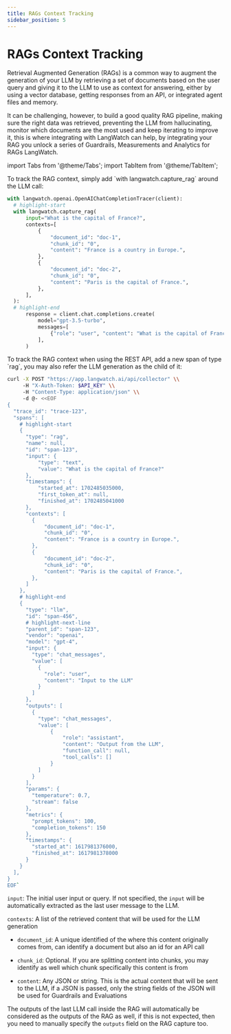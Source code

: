 ```yaml
---
title: RAGs Context Tracking
sidebar_position: 5
---
```


# RAGs Context Tracking

Retrieval Augmented Generation (RAGs) is a common way to augment the generation of your LLM by retrieving a set of documents based on the user query and giving it to the LLM to use as context for answering, either by using a vector database, getting responses from an API, or integrated agent files and memory.

It can be challenging, however, to build a good quality RAG pipeline, making sure the right data was retrieved, preventing the LLM from hallucinating, monitor which documents are the most used and keep iterating to improve it, this is where integrating with LangWatch can help, by integrating your RAG you unlock a series of Guardrails, Measurements and Analytics for RAGs LangWatch.

import Tabs from '@theme/Tabs';
import TabItem from '@theme/TabItem';

<Tabs>
<TabItem value="python" label="Python">
To track the RAG context, simply add `with langwatch.capture_rag` around the LLM call:

```python
with langwatch.openai.OpenAIChatCompletionTracer(client):
  # highlight-start
  with langwatch.capture_rag(
      input="What is the capital of France?",
      contexts=[
          {
              "document_id": "doc-1",
              "chunk_id": "0",
              "content": "France is a country in Europe.",
          },
          {
              "document_id": "doc-2",
              "chunk_id": "0",
              "content": "Paris is the capital of France.",
          },
      ],
  ):
  # highlight-end
      response = client.chat.completions.create(
          model="gpt-3.5-turbo",
          messages=[
              {"role": "user", "content": "What is the capital of France?"}
          ],
      )
```

</TabItem>
<TabItem value="rest" label="REST API">
To track the RAG context when using the REST API, add a new span of type `rag`, you may also refer the LLM generation as the child of it:

```bash
curl -X POST "https://app.langwatch.ai/api/collector" \\
     -H "X-Auth-Token: $API_KEY" \\
     -H "Content-Type: application/json" \\
     -d @- <<EOF
{
  "trace_id": "trace-123",
  "spans": [
    # highlight-start
    {
      "type": "rag",
      "name": null,
      "id": "span-123",
      "input": {
          "type": "text",
          "value": "What is the capital of France?"
      },
      "timestamps": {
          "started_at": 1702485035000,
          "first_token_at": null,
          "finished_at": 1702485041000
      },
      "contexts": [
        {
            "document_id": "doc-1",
            "chunk_id": "0",
            "content": "France is a country in Europe.",
        },
        {
            "document_id": "doc-2",
            "chunk_id": "0",
            "content": "Paris is the capital of France.",
        },
      ]
    },
    # highlight-end
    {
      "type": "llm",
      "id": "span-456",
      # highlight-next-line
      "parent_id": "span-123",
      "vendor": "openai",
      "model": "gpt-4",
      "input": {
        "type": "chat_messages",
        "value": [
          {
            "role": "user",
            "content": "Input to the LLM"
          }
        ]
      },
      "outputs": [
        {
          "type": "chat_messages",
          "value": [
              {
                  "role": "assistant",
                  "content": "Output from the LLM",
                  "function_call": null,
                  "tool_calls": []
              }
          ]
        }
      ],
      "params": {
        "temperature": 0.7,
        "stream": false
      },
      "metrics": {
        "prompt_tokens": 100,
        "completion_tokens": 150
      },
      "timestamps": {
        "started_at": 1617981376000,
        "finished_at": 1617981378000
      }
    }
  ],
}
EOF`
```

</TabItem>
</Tabs>

`input`: The initial user input or query. If not specified, the `input` will be automatically extracted as the last user message to the LLM.

`contexts`: A list of the retrieved content that will be used for the LLM generation

- `document_id`: A unique identified of the where this content originally comes from, can identify a document but also an id for an API call

- `chunk_id`: Optional. If you are splitting content into chunks, you may identify as well which chunk specifically this content is from

- `content`: Any JSON or string. This is the actual content that will be sent to the LLM, if a JSON is passed, only the string fields of the JSON will be used for Guardrails and Evaluations

The outputs of the last LLM call inside the RAG will automatically be considered as the outputs of the RAG as well, if this is not expected, then you need to manually specify the `outputs` field on the RAG capture too.
